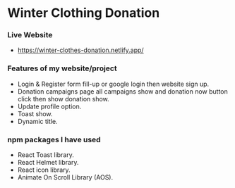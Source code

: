 # Winter Clothing Donation

### Live Website

- https://winter-clothes-donation.netlify.app/


### Features of my website/project

* Login & Register form fill-up or google login then website sign up.
* Donation campaigns page all campaigns show and donation now button click then show donation show.
* Update profile option.
* Toast show.
* Dynamic title.


### npm packages I have used

* React Toast library.
* React Helmet library.
* React icon library.
* Animate On Scroll Library (AOS).
